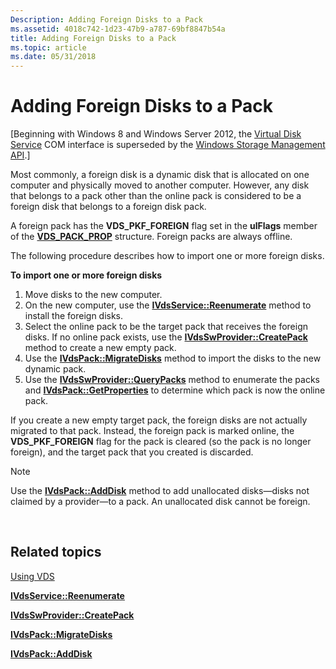 ```yaml
---
Description: Adding Foreign Disks to a Pack
ms.assetid: 4018c742-1d23-47b9-a787-69bf8847b54a
title: Adding Foreign Disks to a Pack
ms.topic: article
ms.date: 05/31/2018
---
```


# Adding Foreign Disks to a Pack

\[Beginning with Windows 8 and Windows Server 2012, the [Virtual Disk Service](virtual-disk-service-portal.md) COM interface is superseded by the [Windows Storage Management API](https://docs.microsoft.com/previous-versions/windows/desktop/stormgmt/windows-storage-management-api-portal).\]

Most commonly, a foreign disk is a dynamic disk that is allocated on one computer and physically moved to another computer. However, any disk that belongs to a pack other than the online pack is considered to be a foreign disk that belongs to a foreign disk pack.

A foreign pack has the **VDS\_PKF\_FOREIGN** flag set in the **ulFlags** member of the [**VDS\_PACK\_PROP**](/windows/desktop/api/Vds/ns-vds-vds_pack_prop) structure. Foreign packs are always offline.

The following procedure describes how to import one or more foreign disks.

**To import one or more foreign disks**

1.  Move disks to the new computer.
2.  On the new computer, use the [**IVdsService::Reenumerate**](/windows/desktop/api/Vds/nf-vds-ivdsservice-reenumerate) method to install the foreign disks.
3.  Select the online pack to be the target pack that receives the foreign disks. If no online pack exists, use the [**IVdsSwProvider::CreatePack**](/windows/desktop/api/Vds/nf-vds-ivdsswprovider-createpack) method to create a new empty pack.
4.  Use the [**IVdsPack::MigrateDisks**](/windows/desktop/api/Vds/nf-vds-ivdspack-migratedisks) method to import the disks to the new dynamic pack.
5.  Use the [**IVdsSwProvider::QueryPacks**](/windows/desktop/api/Vds/nf-vds-ivdsswprovider-querypacks) method to enumerate the packs and [**IVdsPack::GetProperties**](/windows/desktop/api/Vds/nf-vds-ivdspack-getproperties) to determine which pack is now the online pack.

If you create a new empty target pack, the foreign disks are not actually migrated to that pack. Instead, the foreign pack is marked online, the **VDS\_PKF\_FOREIGN** flag for the pack is cleared (so the pack is no longer foreign), and the target pack that you created is discarded.

> [!Note]  
> Use the [**IVdsPack::AddDisk**](/windows/desktop/api/Vds/nf-vds-ivdspack-adddisk) method to add unallocated disks—disks not claimed by a provider—to a pack. An unallocated disk cannot be foreign.

 

## Related topics

<dl> <dt>

[Using VDS](using-vds.md)
</dt> <dt>

[**IVdsService::Reenumerate**](/windows/desktop/api/Vds/nf-vds-ivdsservice-reenumerate)
</dt> <dt>

[**IVdsSwProvider::CreatePack**](/windows/desktop/api/Vds/nf-vds-ivdsswprovider-createpack)
</dt> <dt>

[**IVdsPack::MigrateDisks**](/windows/desktop/api/Vds/nf-vds-ivdspack-migratedisks)
</dt> <dt>

[**IVdsPack::AddDisk**](/windows/desktop/api/Vds/nf-vds-ivdspack-adddisk)
</dt> </dl>

 

 



